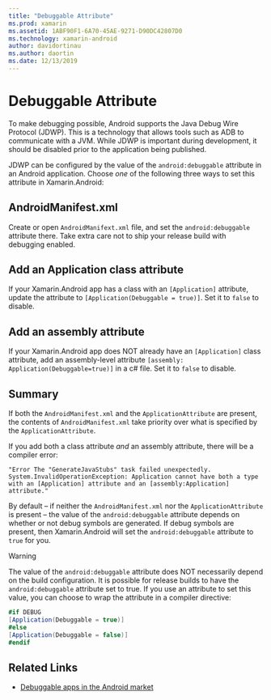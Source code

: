 ```yaml
---
title: "Debuggable Attribute"
ms.prod: xamarin
ms.assetid: 1ABF90F1-6A70-45AE-9271-D90DC42807D0
ms.technology: xamarin-android
author: davidortinau
ms.author: daortin
ms.date: 12/13/2019
---
```


# Debuggable Attribute

To make debugging possible, Android supports the Java Debug Wire Protocol (JDWP). This is a technology that allows tools such as ADB to communicate with a JVM. While JDWP is important during development, it should be disabled prior to the application being published.

JDWP can be configured by the value of the `android:debuggable` attribute in an Android application. Choose _one_ of the following three ways to set this attribute in Xamarin.Android:

## AndroidManifest.xml

Create or open `AndroidManifext.xml` file, and set the `android:debuggable` attribute there. Take extra care not to ship your release build with debugging enabled.

## Add an Application class attribute

If your Xamarin.Android app has a class with an `[Application]` attribute, update the attribute to `[Application(Debuggable = true)]`. Set it to `false` to disable.

## Add an assembly attribute

If your Xamarin.Android app does NOT already have an `[Application]` class attribute, add an assembly-level attribute `[assembly: Application(Debuggable=true)]` in a c# file. Set it to `false` to disable.

## Summary

If both the `AndroidManifest.xml` and the `ApplicationAttribute` are present, the contents of `AndroidManifest.xml` take priority over what is specified by the `ApplicationAttribute`.

If you add both a class attribute _and_ an assembly attribute, there will be a compiler error:

```error
"Error The "GenerateJavaStubs" task failed unexpectedly.
System.InvalidOperationException: Application cannot have both a type with an [Application] attribute and an [assembly:Application] attribute."
```

By default – if neither the `AndroidManifest.xml` nor the `ApplicationAttribute` is present – the value of the `android:debuggable` attribute depends on whether or not debug symbols are generated. If debug symbols are present, then Xamarin.Android will set the `android:debuggable` attribute to `true` for you.

> [!WARNING]
> The value of the `android:debuggable` attribute does NOT necessarily depend on the build configuration. It is possible for release builds to have the `android:debuggable` attribute set to true. If you use an attribute to set this value, you can choose to wrap the attribute in a compiler directive:
> 
> ```csharp
> #if DEBUG
> [Application(Debuggable = true)]
> #else
> [Application(Debuggable = false)]
> #endif
> ```

## Related Links

- [Debuggable apps in the Android market](https://labs.f-secure.com/archive/debuggable-apps-in-android-market/)
